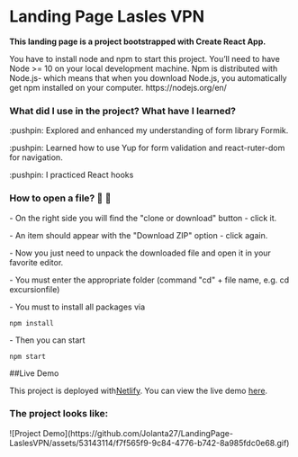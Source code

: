 <h1>Landing Page Lasles VPN</h1>

**This landing page is a project bootstrapped with Create React App.**

<p>You have to install node and npm to start this project. You’ll need to have Node >= 10 on your local development machine. Npm is distributed with Node.js- which means that when you download Node.js, you automatically get npm installed on your computer. https://nodejs.org/en/</p>

<h3>What did I use in the project? What have I learned?</h3>

<p>:pushpin: Explored and enhanced my understanding of form library Formik.</p>
<p>:pushpin: Learned how to use Yup for form validation and react-ruter-dom for navigation.</p>
<p>:pushpin: I practiced React hooks</p>

<h3>How to open a file? 👀 👀</h3>
<p>- On the right side you will find the "clone or download" button - click it.</p>
<p>- An item should appear with the "Download ZIP" option - click again.</p>
<p>- Now you just need to unpack the downloaded file and open it in your favorite editor.</p>
<p>- You must enter the appropriate folder (command "cd" + file name, e.g. cd excursionfile)</p>
<p>- You must to install all packages via</p>

```npm install```

<p>- Then you can start</p>

```npm start```

##Live Demo

This project is deployed with[Netlify](https://www.netlify.com/). You can view the live demo [here](https://laslesvpnoslo.netlify.app/).

<h3>The project looks like: </h3>
![Project Demo](https://github.com/Jolanta27/LandingPage-LaslesVPN/assets/53143114/f7f565f9-9c84-4776-b742-8a985fdc0e68.gif)
